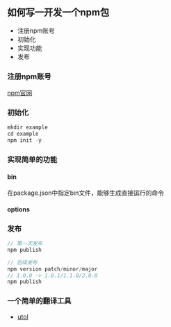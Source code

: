 ## 如何写一开发一个npm包
- 注册npm账号
- 初始化
- 实现功能
- 发布

### 注册npm账号
[npm官网](https://www.npmjs.com/)

### 初始化
```js
mkdir example
cd example
npm init -y
```

### 实现简单的功能
#### 

#### bin
在package.json中指定bin文件，能够生成直接运行的命令

#### options

### 发布
```js
// 第一次发布
npm publish

// 后续发布
npm version patch/minor/major
// 1.0.0 -> 1.0.1/1.1.0/2.0.0
npm publish
```
### 一个简单的翻译工具
- [utol](https://www.npmjs.com/package/utol)